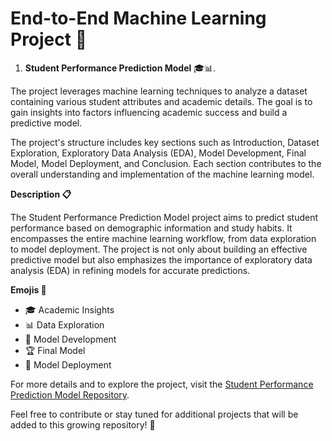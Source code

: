 # End-to-End Machine Learning Project 🚀

1) **Student Performance Prediction Model** 🎓📊.
   
The project leverages machine learning techniques to analyze a dataset containing various student attributes and academic details. The goal is to gain insights into factors influencing academic success and build a predictive model.

The project's structure includes key sections such as Introduction, Dataset Exploration, Exploratory Data Analysis (EDA), Model Development, Final Model, Model Deployment, and Conclusion. Each section contributes to the overall understanding and implementation of the machine learning model.

**Description 📋**

The Student Performance Prediction Model project aims to predict student performance based on demographic information and study habits. It encompasses the entire machine learning workflow, from data exploration to model deployment. The project is not only about building an effective predictive model but also emphasizes the importance of exploratory data analysis (EDA) in refining models for accurate predictions.

**Emojis 🌟**

- 🎓 Academic Insights
- 📊 Data Exploration
- 🚀 Model Development
- 🏆 Final Model
- 🚀 Model Deployment

For more details and to explore the project, visit the [Student Performance Prediction Model Repository](https://github.com/ashay-thamankar/deep-learning-and-machine-learning/tree/main/Machine%20Learning/Student%20Performance%20Predictrion%20Model#student-performance-prediction-model-).

Feel free to contribute or stay tuned for additional projects that will be added to this growing repository! 🤖
